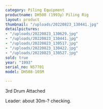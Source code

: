 ```yaml
---
category: Piling Equipment
productname: DH508 (1993y）Piling Rig
layout: product
thumbnail: "/uploads/20220823_130441.jpg"
detailpictures:
- "/uploads/20220823_130629.jpg"
- "/uploads/20220823_130441.jpg"
- "/uploads/20220823_130517.jpg"
- "/uploads/20220823_130422.jpg"
- "/uploads/20220823_130527.jpg"
sold: true
year: "1993"
serial_no: N57701
model: DH508-105M

---
```

3rd Drum Attached

Leader: about 30m-? checking.